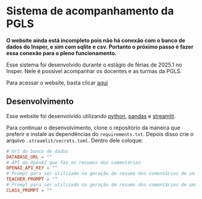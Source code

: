 # Sistema de acompanhamento da PGLS

**O website ainda está incompleto pois não há conexão com o banco de dados do Insper, e sim com sqlite e csv. Portanto o próximo passo é fazer essa conexão para o pleno funcionamento.**

Esse sistema foi desenvolvido durante o estágio de férias de 2025.1 no Insper. Nele é possível acompanhar os docentes e as turmas da PGLS.

Para acessar o website, basta clicar [aqui](https://www.insper-pgls.streamlit.app)

## Desenvolvimento

Esse website foi desenvolvido utilizando [python](https://www.python.org/), [pandas](https://pandas.pydata.org/docs/) e [streamlit](https://streamlit.io/).

Para continuar o desenvolvimento, clone o repositório da maneira que preferir e instale as dependências do `requirements.txt`. Depois disso crie o arquivo `.streamlit/secrets.toml`. Dentro dele coloque:

```toml
# Url do banco de dados
DATABASE_URL = ""
# API da OpenAI que faz os resumos dos comentários
OPENAI_API_KEY = ""
# Prompt para ser utilizado na geração de resumo dos comentários de um professor
TEACHER_PROMPT = "" 
# Prompt para ser utilizado na geração de resumo dos comentários de uma turma
CLASS_PROMPT = ""
```
